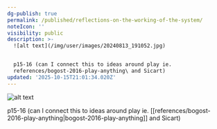 ```yaml
---
dg-publish: true
permalink: /published/reflections-on-the-working-of-the-system/
noteIcon: ''
visibility: public
description: >-
  ![alt text](/img/user/images/20240813_191052.jpg)


  p15-16 (can I connect this to ideas around play ie.
  references/bogost-2016-play-anything\ and Sicart)
updated: '2025-10-15T21:01:34.020Z'
---
```



![alt text](/img/user/images/20240813_191052.jpg)

p15-16 (can I connect this to ideas around play ie. [[references/bogost-2016-play-anything\|bogost-2016-play-anything]] and Sicart)
